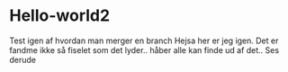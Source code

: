 # Hello-world2
Test igen af hvordan man merger en branch
Hejsa her er jeg igen. Det er fandme ikke så fiselet som det lyder..
håber alle kan finde ud af det..
Ses derude
